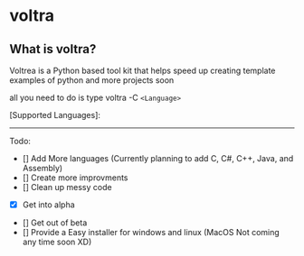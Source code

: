 # voltra

## What is voltra?

Voltrea is a Python based tool kit that helps speed up creating template examples of python and more projects soon

all you need to do is type voltra -C `<Language>`

[Supported Languages]:

----

Todo:
- [] Add More languages (Currently planning to add C, C#, C++, Java, and Assembly)
- [] Create more improvments
- [] Clean up messy code
- [x] Get into alpha
- [] Get out of beta
- [] Provide a Easy installer for windows and linux (MacOS Not coming any time soon XD)